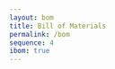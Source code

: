 ```yaml
---
layout: bom
title: Bill of Materials
permalink: /bom
sequence: 4
ibom: true
---
```


<!--

======= How to generate BOM ======

    1. Generate a new Netlist
    2. Generate a new *.xml file
        Remove all BOM plugins -> Add BOM plugin "bom_csv_grouped_by_value" -> Click Generate
    3. Check all columns of BOM
    4. Generate `bill_of_materials.csv` and `bom.json`
        ```
        make bom
        make stats
        ```
    5. Check /bom URL
        ```
        make
        ```
    6. Add extra BOM items in `bill_of_materials.csv` manually
        Battery
        Antenna
        Screw, nuts, spacers
        SWD programming cable

======= How to generate iBOM ======
    1. Ensure Netlist and XML files are latest
    2. Go to PCB Layout
    3. Click iBOM menu item
    4. Change the directory in General > Directory > /hutscape/{PROJECT}/bom/
    5. Show first pin in Html default > Check "Highlight first pin"
    6. Add DNP as a column in Extra fields > Check "DNP"
    7. Generate ibom.html by clicking "Generate BOM"

====== How to generate BOM Stats file _data/bom.json ======

    1. make stats
-->
